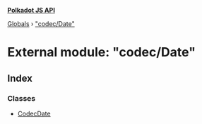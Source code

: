 **[Polkadot JS API](../README.md)**

[Globals](../globals.md) › ["codec/Date"](_codec_date_.md)

# External module: "codec/Date"

## Index

### Classes

* [CodecDate](../classes/_codec_date_.codecdate.md)